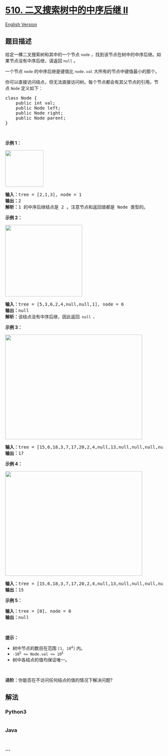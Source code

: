 # [510. 二叉搜索树中的中序后继 II](https://leetcode-cn.com/problems/inorder-successor-in-bst-ii)

[English Version](/solution/0500-0599/0510.Inorder%20Successor%20in%20BST%20II/README_EN.md)

## 题目描述

<!-- 这里写题目描述 -->

<p>给定一棵二叉搜索树和其中的一个节点 <code>node</code> ，找到该节点在树中的中序后继。如果节点没有中序后继，请返回 <code>null</code> 。</p>

<p>一个节点 <code>node</code> 的中序后继是键值比 <code>node.val</code> 大所有的节点中键值最小的那个。</p>

<p>你可以直接访问结点，但无法直接访问树。每个节点都会有其父节点的引用。节点 <code>Node</code> 定义如下：</p>

<pre>
class Node {
    public int val;
    public Node left;
    public Node right;
    public Node parent;
}</pre>

<p> </p>

<p><strong>示例 1：</strong></p>

<p><img alt="" src="https://cdn.jsdelivr.net/gh/doocs/leetcode@main/solution/0500-0599/0510.Inorder%20Successor%20in%20BST%20II/images/285_example_1.png" style="height: 117px; width: 122px;" /></p>

<pre>
<strong>输入：</strong>tree = [2,1,3], node = 1
<strong>输出：</strong>2
<strong>解析：</strong>1 的中序后继结点是 2 。注意节点和返回值都是 Node 类型的。
</pre>

<p><strong>示例 2：</strong></p>

<p><img alt="" src="https://cdn.jsdelivr.net/gh/doocs/leetcode@main/solution/0500-0599/0510.Inorder%20Successor%20in%20BST%20II/images/285_example_2.png" style="height: 229px; width: 246px;" /></p>

<pre>
<strong>输入：</strong>tree = [5,3,6,2,4,null,null,1], node = 6
<strong>输出：</strong>null
<strong>解析：</strong>该结点没有中序后继，因此返回<code> null 。</code>
</pre>

<p><strong>示例 3：</strong></p>

<p><img alt="" src="https://cdn.jsdelivr.net/gh/doocs/leetcode@main/solution/0500-0599/0510.Inorder%20Successor%20in%20BST%20II/images/285_example_34.png" style="height: 335px; width: 438px;" /></p>

<pre>
<strong>输入：</strong>tree = [15,6,18,3,7,17,20,2,4,null,13,null,null,null,null,null,null,null,null,9], node = 15
<strong>输出：</strong>17
</pre>

<p><strong>示例 4：</strong></p>

<p><img alt="" src="https://cdn.jsdelivr.net/gh/doocs/leetcode@main/solution/0500-0599/0510.Inorder%20Successor%20in%20BST%20II/images/285_example_34.png" style="height: 335px; width: 438px;" /></p>

<pre>
<strong>输入：</strong>tree = [15,6,18,3,7,17,20,2,4,null,13,null,null,null,null,null,null,null,null,9], node = 13
<strong>输出：</strong>15
</pre>

<p><strong>示例 5：</strong></p>

<pre>
<strong>输入：</strong>tree = [0], node = 0
<strong>输出：</strong>null
</pre>

<p> </p>

<p><strong>提示：</strong></p>

<ul>
	<li>树中节点的数目在范围 <code>[1, 10<sup>4</sup>]</code> 内。</li>
	<li><code>-10<sup>5</sup> <= Node.val <= 10<sup>5</sup></code></li>
	<li>树中各结点的值均保证唯一。</li>
</ul>

<p> </p>

<p><strong>进阶：</strong>你能否在不访问任何结点的值的情况下解决问题?</p>


## 解法

<!-- 这里可写通用的实现逻辑 -->

<!-- tabs:start -->

### **Python3**

<!-- 这里可写当前语言的特殊实现逻辑 -->

```python

```

### **Java**

<!-- 这里可写当前语言的特殊实现逻辑 -->

```java

```

### **...**

```

```

<!-- tabs:end -->

